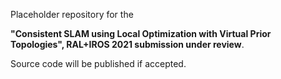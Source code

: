 Placeholder repository for the

**"Consistent SLAM using Local Optimization with Virtual Prior Topologies", RAL+IROS 2021 submission under review**.

Source code will be published if accepted.
